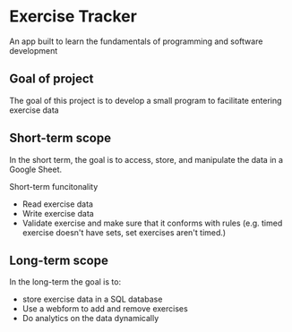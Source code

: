 # Exercise Tracker
An app built to learn the fundamentals of programming and software development

## Goal of project
The goal of this project is to develop a small program to facilitate entering exercise data 

## Short-term scope
In the short term, the goal is to access, store, and manipulate the data in a Google Sheet.

Short-term funcitonality
- Read exercise data 
- Write exercise data
- Validate exercise and make sure that it conforms with rules (e.g. timed exercise doesn't have sets, set exercises aren't timed.)


## Long-term scope
In the long-term the goal is to: 
- store exercise data in a SQL database
- Use a webform to add and remove exercises
- Do analytics on the data dynamically
